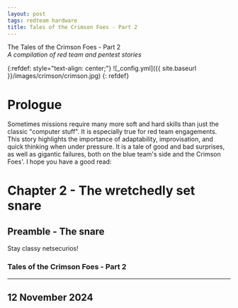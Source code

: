 ```yaml
---
layout: post
tags: redteam hardware
title: Tales of the Crimson Foes - Part 2
---
```


The Tales of the Crimson Foes - Part 2<br>
*A compilation of red team and pentest stories*


{:refdef: style="text-align: center;"}
![_config.yml]({{ site.baseurl }}/images/crimson/crimson.jpg)
{: refdef}

# Prologue

Sometimes missions require many more soft and hard skills than just the classic "computer stuff". It is especially true for red team engagements. This story highlights the importance of adaptability, improvisation, and quick thinking when under pressure. It is a tale of good and bad surprises, as well as gigantic failures, both on the blue team's side and the Crimson Foes'. I hope you have a good read:


# Chapter 2 - The wretchedly set snare

## Preamble - The snare


Stay classy netsecurios!

### Tales of the Crimson Foes - Part 2
---
12 November 2024 
---
